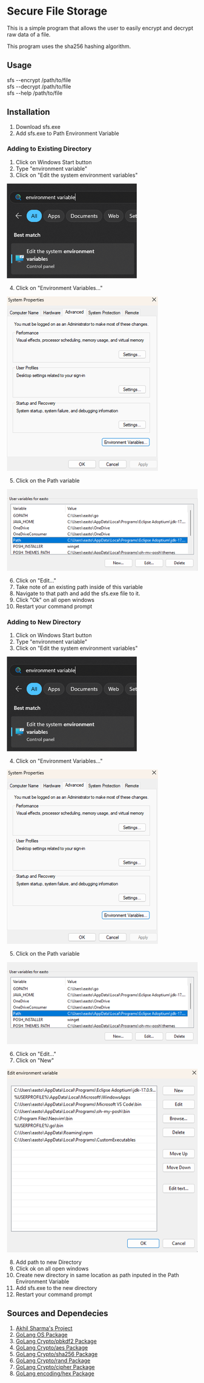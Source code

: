 # Secure File Storage

This is a simple program that allows the user to easily encrypt and decrypt raw data of a file.

This program uses the sha256 hashing algorithm.

## Usage

sfs --encrypt /path/to/file  
sfs --decrypt /path/to/file  
sfs --help /path/to/file

## Installation

1. Download sfs.exe
2. Add sfs.exe to Path Environment Variable

### Adding to Existing Directory
1. Click on Windows Start button
2. Type "environment variable"
3. Click on "Edit the system environment variables"

![](./images/env-variable.png.png)

4. Click on "Environment Variables..."

![](./images/env-variable-2.png.png)

5. Click on the Path variable 

![](./images/path-var.png.png)

6. Click on "Edit..."
6. Take note of an existing path inside of this variable
7. Navigate to that path and add the sfs.exe file to it. 
8. Click "Ok" on all open windows
9. Restart your command prompt

### Adding to New Directory
1. Click on Windows Start button
2. Type "environment variable"
3. Click on "Edit the system environment variables"

![](./images/env-variable.png.png)

4. Click on "Environment Variables..."

![](./images/env-variable-2.png.png)

5. Click on the Path variable 

![](./images/path-var.png.png)

6. Click on "Edit..."
7. Click on "New"

![](./images/path-var-2.png.png)

8. Add path to new Directory
9. Click ok on all open windows
10. Create new directory in same location as path inputed in the Path Environment Variable
11. Add sfs.exe to the new directory
12. Restart your command prompt 

## Sources and Dependecies
1. [Akhil Sharma's Project](https://github.com/AkhilSharma90/go-file-encrypt)
2. [GoLang OS Package](https://pkg.go.dev/os@go1.22.4#pkg-overview)
3. [GoLang Crypto/pbkdf2 Package](https://pkg.go.dev/golang.org/x/crypto/pbkdf2#pkg-functions)
4. [GoLang Crypto/aes Package](https://pkg.go.dev/crypto/aes@go1.22.4)
5. [GoLang Crypto/sha256 Package](https://pkg.go.dev/crypto/sha256@go1.22.4)
6. [GoLang Crypto/rand Package](https://pkg.go.dev/crypto/aes@go1.22.4)
7. [GoLang Crypto/cipher Package](https://pkg.go.dev/crypto/cipher@go1.22.4)
8. [GoLang encoding/hex Package](https://pkg.go.dev/encoding/hex@go1.22.4)